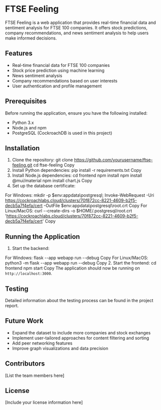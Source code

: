 # FTSE Feeling

FTSE Feeling is a web application that provides real-time financial data and sentiment analysis for FTSE 100 companies. It offers stock predictions, company recommendations, and news sentiment analysis to help users make informed decisions.

## Features

- Real-time financial data for FTSE 100 companies
- Stock price prediction using machine learning
- News sentiment analysis
- Company recommendations based on user interests
- User authentication and profile management

## Prerequisites

Before running the application, ensure you have the following installed:
- Python 3.x
- Node.js and npm
- PostgreSQL (CockroachDB is used in this project)

## Installation

1. Clone the repository:
git clone https://github.com/yourusername/ftse-feeling.git
cd ftse-feeling
Copy
2. Install Python dependencies:
pip install -r requirements.txt
Copy
3. Install Node.js dependencies:
cd frontend
npm install
npm install @mui/material
npm install chart.js
Copy
4. Set up the database certificate:

For Windows:
mkdir -p $env:appdata\postgresql; Invoke-WebRequest -Uri https://cockroachlabs.cloud/clusters/70f872cc-8221-4609-b2f5-decb5a7f4efa/cert -OutFile $env:appdata\postgresql\root.crt
Copy
For Linux/MacOS:
curl --create-dirs -o $HOME/.postgresql/root.crt 'https://cockroachlabs.cloud/clusters/70f872cc-8221-4609-b2f5-decb5a7f4efa/cert'
Copy
## Running the Application

1. Start the backend:

For Windows:
flask --app webapp run --debug
Copy
For Linux/MacOS:
python3 -m flask --app webapp run --debug
Copy
2. Start the frontend:
cd frontend
npm start
Copy
The application should now be running on `http://localhost:3000`.

## Testing

Detailed information about the testing process can be found in the project report.

## Future Work

- Expand the dataset to include more companies and stock exchanges
- Implement user-tailored approaches for content filtering and sorting
- Add peer networking features
- Improve graph visualizations and data precision

## Contributors

[List the team members here]

## License

[Include your license information here]
